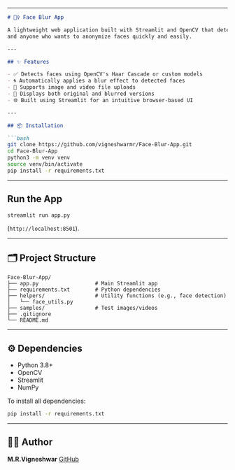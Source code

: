 
---

```markdown
# 🕵️‍♀️ Face Blur App

A lightweight web application built with Streamlit and OpenCV that detects and blurs faces in images or videos for privacy protection. Ideal for journalists, researchers,
and anyone who wants to anonymize faces quickly and easily.

---

## ✨ Features

- ✅ Detects faces using OpenCV's Haar Cascade or custom models
- 🌀 Automatically applies a blur effect to detected faces
- 📁 Supports image and video file uploads
- 🔁 Displays both original and blurred versions
- 🌐 Built using Streamlit for an intuitive browser-based UI

---

## 📦 Installation

```bash
git clone https://github.com/vigneshwarmr/Face-Blur-App.git
cd Face-Blur-App
python3 -m venv venv
source venv/bin/activate
pip install -r requirements.txt
```

---

##  Run the App

```bash
streamlit run app.py
```

(`http://localhost:8501`).

---

## 🗂️ Project Structure

```
Face-Blur-App/
├── app.py                  # Main Streamlit app
├── requirements.txt        # Python dependencies
├── helpers/                # Utility functions (e.g., face detection)
│   └── face_utils.py
├── samples/                # Test images/videos
├── .gitignore
└── README.md
```

---

## ⚙️ Dependencies

- Python 3.8+
- OpenCV
- Streamlit
- NumPy

To install all dependencies:

```bash
pip install -r requirements.txt
```

---

## 🙋‍♂️ Author

**M.R.Vigneshwar**
[GitHub](https://github.com/vigneshwarmr)
